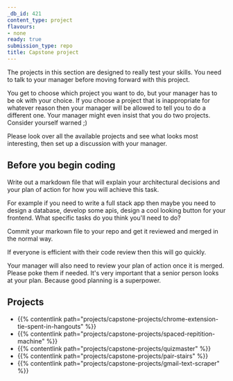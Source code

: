 ```yaml
---
_db_id: 421
content_type: project
flavours:
- none
ready: true
submission_type: repo
title: Capstone project
---
```


The projects in this section are designed to really test your skills. You need to talk to your manager before moving forward with this project.

You get to choose which project you want to do, but your manager has to be ok with your choice. If you choose a project that is inappropriate for whatever reason then your manager will be allowed to tell you to do a different one. Your manager might even insist that you do two projects. Consider yourself warned ;)

Please look over all the available projects and see what looks most interesting, then set up a discussion with your manager.

## Before you begin coding

Write out a markdown file that will explain your architectural decisions and your plan of action for how you will achieve this task.

For example if you need to write a full stack app then maybe you need to design a database, develop some apis, design a cool looking button for your frontend. What specific tasks do you think you'll need to do?

Commit your markown file to your repo and get it reviewed and merged in the normal way.

If everyone is efficient with their code review then this will go quickly.

Your manager will also need to review your plan of action once it is merged. Please poke them if needed. It's very important that a senior person looks at your plan. Because good planning is a superpower.

## Projects

- {{% contentlink path="projects/capstone-projects/chrome-extension-tie-spent-in-hangouts" %}}
- {{% contentlink path="projects/capstone-projects/spaced-repitition-machine" %}}
- {{% contentlink path="projects/capstone-projects/quizmaster" %}}
- {{% contentlink path="projects/capstone-projects/pair-stairs" %}}
- {{% contentlink path="projects/capstone-projects/gmail-text-scraper" %}}